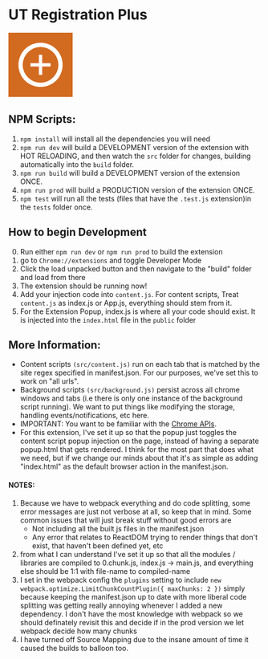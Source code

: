 # UT Registration Plus

![logo](/public/icons/icon128.png)

## NPM Scripts:

1. `npm install` will install all the dependencies you will need
2. `npm run dev` will build a DEVELOPMENT version of the extension with HOT RELOADING, and then watch the `src` folder for changes, building automatically into the `build` folder.
3. `npm run build` will build a DEVELOPMENT version of the extension ONCE.
4. `npm run prod` will build a PRODUCTION version of the extension ONCE.
5. `npm test` will run all the tests (files that have the `.test.js` extension)in the `tests` folder once.

## How to begin Development

0. Run either `npm run dev` or `npm run prod` to build the extension
1. go to `Chrome://extensions` and toggle Developer Mode
2. Click the load unpacked button and then navigate to the "build" folder and load from there
3. The extension should be running now!
4. Add your injection code into `content.js`. For content scripts, Treat `content.js` as index.js or App.js, everything should stem from it.
5. For the Extension Popup, index.js is where all your code should exist. It is injected into the `index.html` file in the `public` folder

## More Information:
-   Content scripts `(src/content.js)` run on each tab that is matched by the site regex specified in manifest.json. For our purposes, we've set this to work on "all urls".
-   Background scripts `(src/background.js)` persist across all chrome windows and tabs (i.e there is only one instance of the background script running). We want to put things like modifying the storage, handling events/notifications, etc here.
-   IMPORTANT: You want to be familiar with the [Chrome APIs](https://developer.chrome.com/extensions/api_index).
-   For this extension, I've set it up so that the popup just toggles the content script popup injection on the page, instead of having a separate popup.html that gets rendered. I think for the most part that does what we need, but if we change our minds about that it's as simple as adding "index.html" as the default browser action in the manifest.json.

#### NOTES:

1. Because we have to webpack everything and do code splitting, some error messages are just not verbose at all, so keep that in mind. Some common issues that will just break stuff without good errors are
    - Not including all the built js files in the manifest.json
    - Any error that relates to ReactDOM trying to render things that don't exist, that haven't been defined yet, etc
2. from what I can understand I've set it up so that all the modules / libraries are compiled to 0.chunk.js, index.js -> main.js, and everything else should be 1:1 with file-name to compiled-name
3. I set in the webpack config the `plugins` setting to include
   `new webpack.optimize.LimitChunkCountPlugin({ maxChunks: 2 })`
   simply because keeping the manifest.json up to date with more liberal code splitting was getting really annoying whenever I added a new dependency. I don't have the most knowledge with webpack so we should definately revisit this and decide if in the prod version we let webpack decide how many chunks
4. I have turned off Source Mapping due to the insane amount of time it caused the builds to balloon too.
